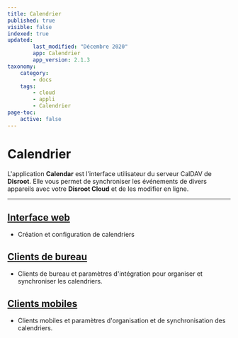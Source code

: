 ```yaml
---
title: Calendrier
published: true
visible: false
indexed: true
updated:
        last_modified: "Décembre 2020"
        app: Calendrier
        app_version: 2.1.3
taxonomy:
    category:
        - docs
    tags:
        - cloud
        - appli
        - Calendrier
page-toc:
    active: false
---
```


# Calendrier
L'application **Calendar** est l'interface utilisateur du serveur CalDAV de **Disroot**. Elle vous permet de synchroniser les événements de divers appareils avec votre **Disroot Cloud** et de les modifier en ligne.

---

## [Interface web](web)
- Création et configuration de calendriers

## [Clients de bureau](desktop)
- Clients de bureau et paramètres d'intégration pour organiser et synchroniser les calendriers.

## [Clients mobiles](/tutorials/cloud/clients/mobile)
- Clients mobiles et paramètres d'organisation et de synchronisation des calendriers.

